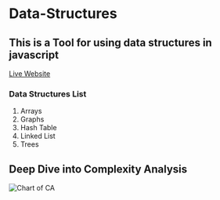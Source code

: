 # Data-Structures
## This is a Tool for using data structures in javascript
[Live Website](https://colethomaswinslow.github.io/Data-Structures/index.html)

### Data Structures List 
1. Arrays
2. Graphs
3. Hash Table
4. Linked List
5. Trees

## Deep Dive into Complexity Analysis
![Chart of CA](https://www.google.com/url?sa=i&url=https%3A%2F%2Farturmeyster.com%2Ftime-complexity%2F&psig=AOvVaw3FstCyTsFDDMo9New3DRcF&ust=1634613179978000&source=images&cd=vfe&ved=0CAsQjRxqFwoTCOCkvef-0vMCFQAAAAAdAAAAABAD)
